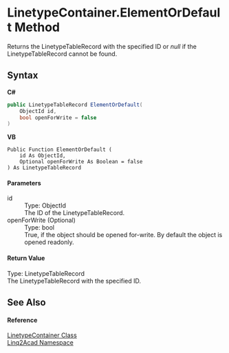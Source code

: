 # LinetypeContainer.ElementOrDefault Method 
 

Returns the LinetypeTableRecord with the specified ID or <i>null</i> if the LinetypeTableRecord cannot be found.

## Syntax

**C#**<br />
``` C#
public LinetypeTableRecord ElementOrDefault(
	ObjectId id,
	bool openForWrite = false
)
```

**VB**<br />
``` VB
Public Function ElementOrDefault ( 
	id As ObjectId,
	Optional openForWrite As Boolean = false
) As LinetypeTableRecord
```


#### Parameters
<dl><dt>id</dt><dd>Type: ObjectId<br />The ID of the LinetypeTableRecord.</dd><dt>openForWrite (Optional)</dt><dd>Type: bool<br />True, if the object should be opened for-write. By default the object is opened readonly.</dd></dl>

#### Return Value
Type: LinetypeTableRecord<br />The LinetypeTableRecord with the specified ID.

## See Also


#### Reference
<a href="T_Linq2Acad_LinetypeContainer.md">LinetypeContainer Class</a><br /><a href="N_Linq2Acad.md">Linq2Acad Namespace</a><br />
